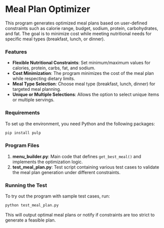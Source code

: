 # Meal Plan Optimizer

This program generates optimized meal plans based on user-defined constraints such as calorie range, budget, sodium, protein, carbohydrates, and fat. The goal is to minimize cost while meeting nutritional needs for specific meal types (breakfast, lunch, or dinner).

### Features
- **Flexible Nutritional Constraints**: Set minimum/maximum values for calories, protein, carbs, fat, and sodium.
- **Cost Minimization**: The program minimizes the cost of the meal plan while respecting dietary limits.
- **Meal Type Selection**: Choose meal type (breakfast, lunch, dinner) for targeted meal planning.
- **Unique or Multiple Selections**: Allows the option to select unique items or multiple servings.

### Requirements

To set up the environment, you need Python and the following packages:

```bash
pip install pulp
```

### Program Files

1. **menu_builder.py**: Main code that defines `get_best_meal()` and implements the optimization logic.
2. **test_meal_plan.py**: Test script containing various test cases to validate the meal plan generation under different constraints.

### Running the Test

To try out the program with sample test cases, run:

```bash
python test_meal_plan.py
```

This will output optimal meal plans or notify if constraints are too strict to generate a feasible plan.
